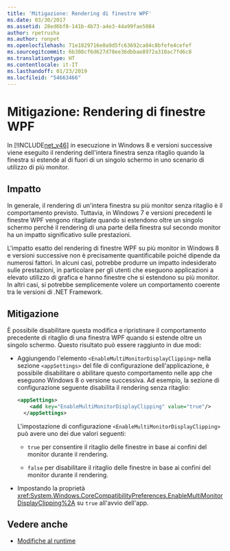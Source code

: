 ```yaml
---
title: 'Mitigazione: Rendering di finestre WPF'
ms.date: 03/30/2017
ms.assetid: 28ed6bf8-141b-4b73-a4e3-44a99fae5084
author: rpetrusha
ms.author: ronpet
ms.openlocfilehash: 71e1829716e0a9d5fc63692ca84c8bfefe4cefef
ms.sourcegitcommit: 6b308cf6d627d78ee36dbbae8972a310ac7fd6c8
ms.translationtype: HT
ms.contentlocale: it-IT
ms.lasthandoff: 01/23/2019
ms.locfileid: "54663466"
---
```

# <a name="mitigation-wpf-window-rendering"></a>Mitigazione: Rendering di finestre WPF
In [!INCLUDE[net_v46](../../../includes/net-v46-md.md)] in esecuzione in Windows 8 e versioni successive viene eseguito il rendering dell'intera finestra senza ritaglio quando la finestra si estende al di fuori di un singolo schermo in uno scenario di utilizzo di più monitor.  
  
## <a name="impact"></a>Impatto  
 In generale, il rendering di un'intera finestra su più monitor senza ritaglio è il comportamento previsto. Tuttavia, in Windows 7 e versioni precedenti le finestre WPF vengono ritagliate quando si estendono oltre un singolo schermo perché il rendering di una parte della finestra sul secondo monitor ha un impatto significativo sulle prestazioni.  
  
 L'impatto esatto del rendering di finestre WPF su più monitor in Windows 8 e versioni successive non è precisamente quantificabile poiché dipende da numerosi fattori. In alcuni casi, potrebbe produrre un impatto indesiderato sulle prestazioni, in particolare per gli utenti che eseguono applicazioni a elevato utilizzo di grafica e hanno finestre che si estendono su più monitor. In altri casi, si potrebbe semplicemente volere un comportamento coerente tra le versioni di .NET Framework.  
  
## <a name="mitigation"></a>Mitigazione  
 È possibile disabilitare questa modifica e ripristinare il comportamento precedente di ritaglio di una finestra WPF quando si estende oltre un singolo schermo. Questo risultato può essere raggiunto in due modi:  
  
-   Aggiungendo l'elemento `<EnableMultiMonitorDisplayClipping>` nella sezione `<appSettings>` del file di configurazione dell'applicazione, è possibile disabilitare o abilitare questo comportamento nelle app che eseguono Windows 8 o versione successiva. Ad esempio, la sezione di configurazione seguente disabilita il rendering senza ritaglio:  
  
    ```xml  
    <appSettings>  
        <add key="EnableMultiMonitorDisplayClipping" value="true"/>  
      </appSettings>  
    ```  
  
     L'impostazione di configurazione `<EnableMultiMonitorDisplayClipping>` può avere uno dei due valori seguenti:  
  
    -   `true` per consentire il ritaglio delle finestre in base ai confini del monitor durante il rendering.  
  
    -   `false` per disabilitare il ritaglio delle finestre in base ai confini del monitor durante il rendering.  
  
-   Impostando la proprietà <xref:System.Windows.CoreCompatibilityPreferences.EnableMultiMonitorDisplayClipping%2A> su `true` all'avvio dell'app.  
  
## <a name="see-also"></a>Vedere anche
- [Modifiche al runtime](../../../docs/framework/migration-guide/runtime-changes-in-the-net-framework-4-6.md)
